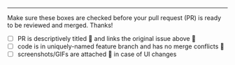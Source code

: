 




***
Make sure these boxes are checked before your pull request (PR) is ready to be reviewed and merged. Thanks!

* [ ] PR is descriptively titled 📑 and links the original issue above 🔗
* [ ] code is in uniquely-named feature branch and has no merge conflicts 📁
* [ ] screenshots/GIFs are attached :paperclip: in case of UI changes
